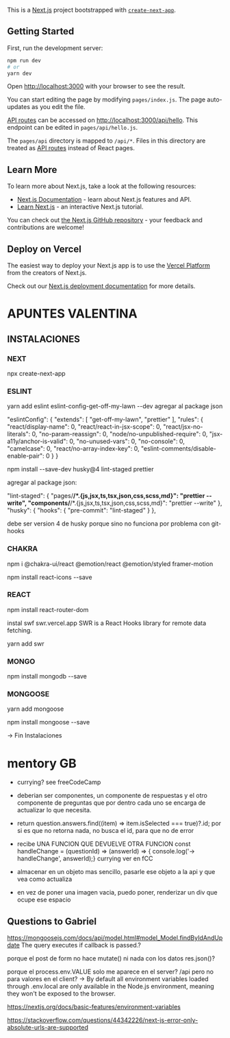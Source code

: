 This is a [Next.js](https://nextjs.org/) project bootstrapped with [`create-next-app`](https://github.com/vercel/next.js/tree/canary/packages/create-next-app).

## Getting Started

First, run the development server:

```bash
npm run dev
# or
yarn dev
```

Open [http://localhost:3000](http://localhost:3000) with your browser to see the result.

You can start editing the page by modifying `pages/index.js`. The page auto-updates as you edit the file.

[API routes](https://nextjs.org/docs/api-routes/introduction) can be accessed on [http://localhost:3000/api/hello](http://localhost:3000/api/hello). This endpoint can be edited in `pages/api/hello.js`.

The `pages/api` directory is mapped to `/api/*`. Files in this directory are treated as [API routes](https://nextjs.org/docs/api-routes/introduction) instead of React pages.

## Learn More

To learn more about Next.js, take a look at the following resources:

- [Next.js Documentation](https://nextjs.org/docs) - learn about Next.js features and API.
- [Learn Next.js](https://nextjs.org/learn) - an interactive Next.js tutorial.

You can check out [the Next.js GitHub repository](https://github.com/vercel/next.js/) - your feedback and contributions are welcome!

## Deploy on Vercel

The easiest way to deploy your Next.js app is to use the [Vercel Platform](https://vercel.com/new?utm_medium=default-template&filter=next.js&utm_source=create-next-app&utm_campaign=create-next-app-readme) from the creators of Next.js.

Check out our [Next.js deployment documentation](https://nextjs.org/docs/deployment) for more details.

# APUNTES VALENTINA

## INSTALACIONES

### NEXT

npx create-next-app

### ESLINT

yarn add eslint eslint-config-get-off-my-lawn --dev
agregar al package json

"eslintConfig": {
"extends": [
"get-off-my-lawn",
"prettier"
],
"rules": {
"react/display-name": 0,
"react/react-in-jsx-scope": 0,
"react/jsx-no-literals": 0,
"no-param-reassign": 0,
"node/no-unpublished-require": 0,
"jsx-a11y/anchor-is-valid": 0,
"no-unused-vars": 0,
"no-console": 0,
"camelcase": 0,
"react/no-array-index-key": 0,
"eslint-comments/disable-enable-pair": 0
}
}

npm install --save-dev husky@4 lint-staged prettier

agregar al package json:

"lint-staged": {
"pages/**/\*.{js,jsx,ts,tsx,json,css,scss,md}": "prettier --write",
"components/**/\*.{js,jsx,ts,tsx,json,css,scss,md}": "prettier --write"
},
"husky": {
"hooks": {
"pre-commit": "lint-staged"
}
},

debe ser version 4 de husky porque sino no funciona por problema con git-hooks

### CHAKRA

npm i @chakra-ui/react @emotion/react @emotion/styled framer-motion

npm install react-icons --save

### REACT

npm install react-router-dom

instal swf swr.vercel.app
SWR is a React Hooks library for remote data fetching.

yarn add swr

### MONGO

npm install mongodb --save

### MONGOOSE

yarn add mongoose

npm install mongoose --save

-> Fin Instalaciones

# mentory GB

- currying? see freeCodeCamp

- deberian ser componentes, un componente de respuestas y el otro componente de preguntas que por dentro cada uno se encarga de actualizar lo que necesita.

- return question.answers.find((item) => item.isSelected === true)?.id;
  por si es que no retorna nada, no busca el id, para que no de error

- recibe UNA FUNCION QUE DEVUELVE OTRA FUNCION
  const handleChange = (questionId) => (answerId) => {
  console.log('-> handleChange', answerId);}
  currying ver en fCC
- almacenar en un objeto mas sencillo, pasarle ese objeto a la api y que vea como actualiza

- en vez de poner una imagen vacia, puedo poner, renderizar un div que ocupe ese espacio

## Questions to Gabriel

https://mongoosejs.com/docs/api/model.html#model_Model.findByIdAndUpdate
The query executes if callback is passed.?

porque el post de form no hace mutate() ni nada con los datos res.json()?

porque el process.env.VALUE solo me aparece en el server? /api pero no para valores en el client?
-> By default all environment variables loaded through .env.local are only available in the Node.js environment, meaning they won't be exposed to the browser.

https://nextjs.org/docs/basic-features/environment-variables

https://stackoverflow.com/questions/44342226/next-js-error-only-absolute-urls-are-supported

